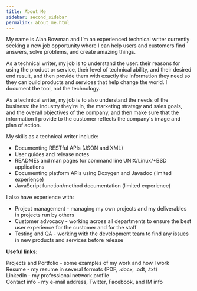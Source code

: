 ```yaml
---
title: About Me
sidebar: second_sidebar
permalink: about_me.html
---
```


My name is Alan Bowman and I’m an experienced technical writer currently seeking a new job opportunity where I can help users and customers find answers, solve problems, and create amazing things.   

As a technical writer, my job is to understand the user: their reasons for using the product or service, their level of technical ability, and their desired end result, and then provide them with exactly the information they need so they can build products and services that help change the world. I document the tool, not the technology.   

As a technical writer, my job is to also understand the needs of the business: the industry they’re in, the marketing strategy and sales goals, and the overall objectives of the company, and then make sure that the information I provide to the customer reflects the company's image and plan of action.   

My skills as a technical writer include:   

* Documenting RESTful APIs (JSON and XML)
* User guides and release notes 
* READMEs and man pages for command line UNIX/Linux/*BSD applications 
* Documenting platform APIs using Doxygen and Javadoc (limited experience)
* JavaScript function/method documentation (limited experience) 

I also have experience with:   

* Project management - managing my own projects and my deliverables in projects run by others
* Customer advocacy - working across all departments to ensure the best user experience for the customer and for the staff 
* Testing and QA - working with the development team to find any issues in new products and services before release 


**Useful links:**  

Projects and Portfolio - some examples of my work and how I work   
Resume - my resume in several formats (PDF, .docx, .odt, .txt)   
LinkedIn - my professional network profile   
Contact info - my e-mail address, Twitter, Facebook, and IM info   
